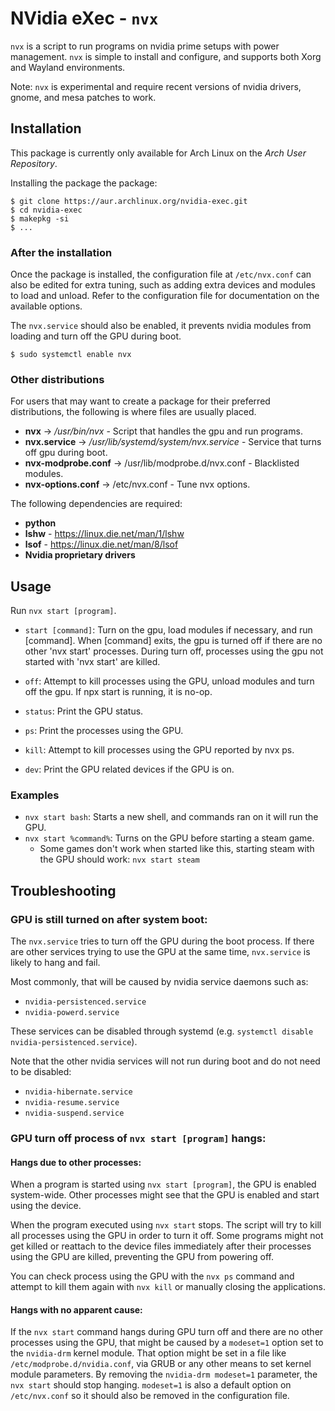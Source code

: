 # NVidia eXec - `nvx`

`nvx` is a script to run programs on nvidia prime setups with power management. `nvx` is simple to install and configure, and supports both Xorg and Wayland environments.

Note: `nvx` is experimental and require recent versions of nvidia drivers, gnome, and mesa patches to work.

## Installation

This package is currently only available for Arch Linux on the _Arch User Repository_.

Installing the package the package:

```shell
$ git clone https://aur.archlinux.org/nvidia-exec.git
$ cd nvidia-exec
$ makepkg -si
$ ...
```

### After the installation

Once the package is installed, the configuration file at `/etc/nvx.conf` can also be edited for extra tuning, such as adding extra devices and modules to load and unload. Refer to the configuration file for documentation on the available options.

The `nvx.service` should also be enabled, it prevents nvidia modules from loading and turn off the GPU during boot.

```shell
$ sudo systemctl enable nvx
```

### Other distributions

For users that may want to create a package for their preferred distributions, the following is where files are usually placed.

-   **nvx** -> _/usr/bin/nvx_ - Script that handles the gpu and run programs.
-   **nvx.service** -> _/usr/lib/systemd/system/nvx.service_ - Service that turns off gpu during boot.
-   **nvx-modprobe.conf** -> /usr/lib/modprobe.d/nvx.conf - Blacklisted modules.
-   **nvx-options.conf** -> /etc/nvx.conf - Tune nvx options.

The following dependencies are required:

-   **python**
-   **lshw** - https://linux.die.net/man/1/lshw
-   **lsof** - https://linux.die.net/man/8/lsof
-   **Nvidia proprietary drivers**

## Usage

Run `nvx start [program]`.

-   `start [command]`: Turn on the gpu, load modules if necessary, and run [command]. When [command] exits, the gpu is turned off if there are no other 'nvx start' processes. During turn off, processes using the gpu not started with 'nvx start' are killed.

-   `off`: Attempt to kill processes using the GPU, unload modules and turn off the gpu. If npx start is running, it is no-op.
-   `status`: Print the GPU status.
-   `ps`: Print the processes using the GPU.
-   `kill`: Attempt to kill processes using the GPU reported by nvx ps.
-   `dev`: Print the GPU related devices if the GPU is on.

### Examples

-   `nvx start bash`: Starts a new shell, and commands ran on it will run the GPU.
-   `nvx start %command%`: Turns on the GPU before starting a steam game.
    -   Some games don't work when started like this, starting steam with the GPU should work: `nvx start steam`

## Troubleshooting

### GPU is still turned on after system boot:

The `nvx.service` tries to turn off the GPU during the boot process. If there are other services trying to use the GPU at the same time, `nvx.service` is likely to hang and fail.

Most commonly, that will be caused by nvidia service daemons such as:

-   `nvidia-persistenced.service`
-   `nvidia-powerd.service`

These services can be disabled through systemd (e.g. `systemctl disable nvidia-persistenced.service`).

Note that the other nvidia services will not run during boot and do not need to be disabled:

-   `nvidia-hibernate.service`
-   `nvidia-resume.service`
-   `nvidia-suspend.service`

### GPU turn off process of `nvx start [program]` hangs:

#### Hangs due to other processes:

When a program is started using `nvx start [program]`, the GPU is enabled system-wide. Other processes might see that the GPU is enabled and start using the device.

When the program executed using `nvx start` stops. The script will try to kill all processes using the GPU in order to turn it off. Some programs might not get killed or reattach to the device files immediately after their processes using the GPU are killed, preventing the GPU from powering off.

You can check process using the GPU with the `nvx ps` command and attempt to kill them again with `nvx kill` or manually closing the applications.

#### Hangs with no apparent cause:

If the `nvx start` command hangs during GPU turn off and there are no other processes using the GPU, that might be caused by a `modeset=1` option set to the `nvidia-drm` kernel module. That option might be set in a file like `/etc/modprobe.d/nvidia.conf`, via GRUB or any other means to set kernel module parameters. By removing the `nvidia-drm modeset=1` parameter, the `nvx start` should stop hanging. `modeset=1` is also a default option on `/etc/nvx.conf` so it should also be removed in the configuration file.
